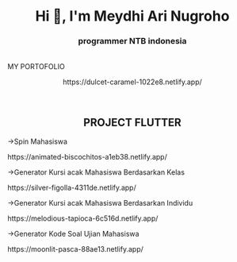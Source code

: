 <h1 align="center">Hi 👋, I'm Meydhi Ari Nugroho</h1>
<h3 align="center">programmer NTB indonesia</h3>
<br>
MY PORTOFOLIO
<p align="center">https://dulcet-caramel-1022e8.netlify.app/</p>
<br>
<h2 align="center">PROJECT FLUTTER</h2>
->Spin Mahasiswa<p>https://animated-biscochitos-a1eb38.netlify.app/</p>
->Generator Kursi acak Mahasiswa Berdasarkan Kelas<p>https://silver-figolla-4311de.netlify.app/</p>
->Generator Kursi acak Mahasiswa Berdasarkan Individu<p>https://melodious-tapioca-6c516d.netlify.app/</p>
->Generator Kode Soal Ujian Mahasiswa<p>https://moonlit-pasca-88ae13.netlify.app/</p>
